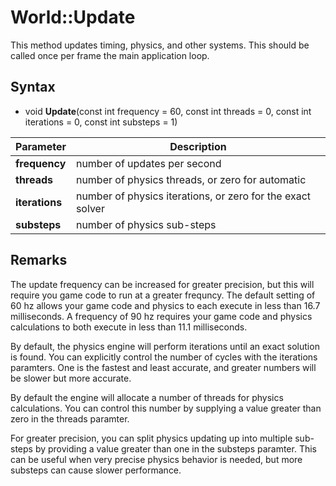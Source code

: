 # World::Update

This method updates timing, physics, and other systems. This should be called once per frame the main application loop.

## Syntax

- void **Update**(const int frequency = 60, const int threads = 0, const int iterations = 0, const int substeps = 1)

| Parameter | Description |
| --- | --- |
| **frequency** | number of updates per second |
| **threads** | number of physics threads, or zero for automatic |
| **iterations** | number of physics iterations, or zero for the exact solver |
| **substeps** | number of physics sub-steps |

## Remarks

The update frequency can be increased for greater precision, but this will require you game code to run at a greater frequncy. The default setting of 60 hz allows your game code and physics to each execute in less than 16.7 milliseconds. A frequency of 90 hz requires your game code and physics calculations to both execute in less than 11.1 milliseconds.

By default, the physics engine will perform iterations until an exact solution is found. You can explicitly control the number of cycles with the iterations paramters. One is the fastest and least accurate, and greater numbers will be slower but more accurate.

By default the engine will allocate a number of threads for physics calculations. You can control this number by supplying a value greater than zero in the threads paramter.

For greater precision, you can split physics updating up into multiple sub-steps by providing a value greater than one in the substeps paramter. This can be useful when very precise physics behavior is needed, but more substeps can cause slower performance.
